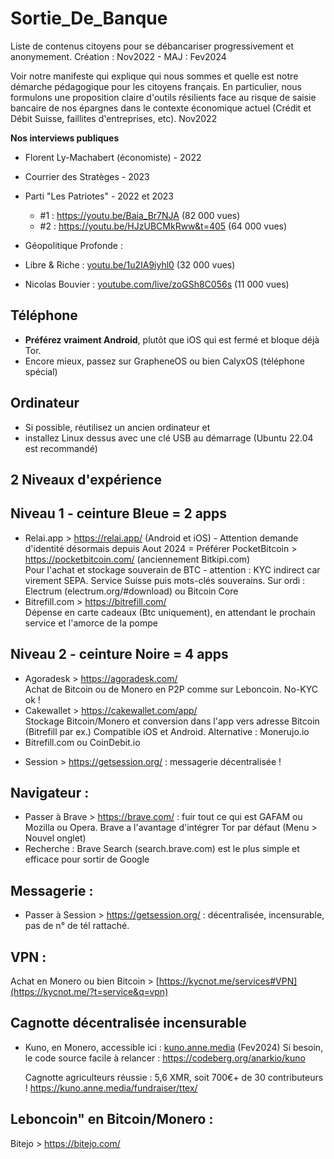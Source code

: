 # Sortie_De_Banque
Liste de contenus citoyens pour se débancariser progressivement et anonymement. Création : Nov2022 - MAJ : Fev2024

Voir notre manifeste qui explique qui nous sommes et quelle est notre démarche pédagogique pour les citoyens français.
En particulier, nous formulons une proposition claire d'outils résilients face au risque de saisie bancaire de nos épargnes dans le contexte économique actuel (Crédit et Débit Suisse, faillites d'entreprises, etc). Nov2022

**Nos interviews publiques**
- Florent Ly-Machabert (économiste) - 2022
- Courrier des Stratèges - 2023
- Parti "Les Patriotes" - 2022 et 2023
  -  #1 : https://youtu.be/Baia_Br7NJA             (82 000 vues)
  -  #2 : https://youtu.be/HJzUBCMkRww&t=405       (64 000 vues)

- Géopolitique Profonde : 
- Libre & Riche : [youtu.be/1u2IA9iyhl0](https://youtu.be/1u2IA9iyhl0)     (32 000 vues)
- Nicolas Bouvier : [youtube.com/live/zoGSh8C056s](https://youtube.com/live/zoGSh8C056s)  (11 000 vues)

**Téléphone**
---
- **Préférez vraiment Android**, plutôt que iOS qui est fermé et bloque déjà Tor.
- Encore mieux, passez sur GrapheneOS ou bien CalyxOS (téléphone spécial)

**Ordinateur**
---
- Si possible, réutilisez un ancien ordinateur et
- installez Linux dessus avec une clé USB au démarrage (Ubuntu 22.04 est recommandé)

2 Niveaux d'expérience
------------
Niveau 1 - ceinture Bleue = 2 apps
-----
- Relai.app  > https://relai.app/   (Android et iOS) - Attention demande d'identité désormais depuis Aout 2024
  = Préférer PocketBitcoin  > https://pocketbitcoin.com/  (anciennement Bitkipi.com)    
  Pour l'achat et stockage souverain de BTC - attention : KYC indirect car virement SEPA. Service Suisse puis mots-clés souverains.
  Sur ordi : Electrum  (electrum.org/#download) ou Bitcoin Core
- Bitrefill.com  > https://bitrefill.com/   
      Dépense en carte cadeaux (Btc uniquement), en attendant le prochain service et l'amorce de la pompe

Niveau 2 - ceinture Noire = 4 apps
-----
- Agoradesk  > https://agoradesk.com/   
      Achat de Bitcoin ou de Monero en P2P comme sur Leboncoin. No-KYC ok !
- Cakewallet > https://cakewallet.com/app/   
      Stockage Bitcoin/Monero et conversion dans l'app vers adresse Bitcoin (Bitrefill par ex.)
      Compatible iOS et Android.   Alternative : Monerujo.io
- Bitrefill.com  ou  CoinDebit.io

+ Session  > https://getsession.org/  : messagerie décentralisée !

Navigateur :
---
- Passer à Brave > https://brave.com/  : fuir tout ce qui est GAFAM
  ou Mozilla ou Opera. Brave a l'avantage d'intégrer Tor par défaut (Menu > Nouvel onglet)
- Recherche : Brave Search (search.brave.com) est le plus simple et efficace pour sortir de Google

Messagerie :
---
- Passer à Session > https://getsession.org/  :  décentralisée, incensurable, pas de n° de tél rattaché.

VPN : 
---
Achat en Monero ou bien Bitcoin > [https://kycnot.me/services#VPN](https://kycnot.me/?t=service&q=vpn)

**Cagnotte décentralisée incensurable**
---
- Kuno, en Monero, accessible ici : [kuno.anne.media](https://kuno.anne.media/) (Fev2024)
  Si besoin, le code source facile à relancer : https://codeberg.org/anarkio/kuno

  Cagnotte agriculteurs réussie : 5,6 XMR, soit 700€+ de 30 contributeurs !  https://kuno.anne.media/fundraiser/ttex/

**Leboncoin" en Bitcoin/Monero** :
---
Bitejo > https://bitejo.com/


